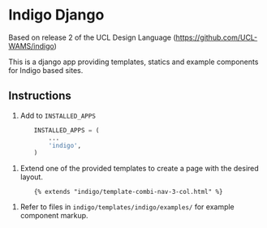 # Indigo Django

Based on release 2 of the UCL Design Language (https://github.com/UCL-WAMS/indigo)

This is a django app providing templates, statics and example components for Indigo based sites.

## Instructions

1. Add to `INSTALLED_APPS`

```python
       INSTALLED_APPS = (
           ...
           'indigo',
       )
```

1. Extend one of the provided templates to create a page with the desired layout.
```htmldjango
       {% extends "indigo/template-combi-nav-3-col.html" %}
```

1. Refer to files in `indigo/templates/indigo/examples/` for example component markup.

